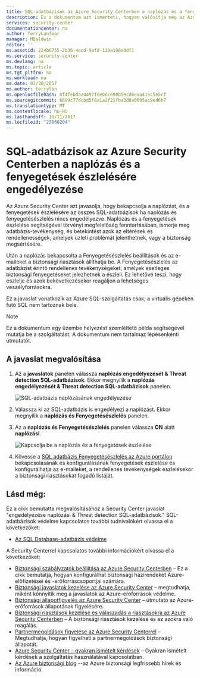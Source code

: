 ```yaml
---
title: SQL-adatbázisok az Azure Security Centerben a naplózás és a fenyegetések észlelésére engedélyezése |} Microsoft Docs
description: Ez a dokumentum azt ismerteti, hogyan valósítja meg az Azure Security Center ajánlás ** engedélyezése az SQL adatbázisok ** naplózás és a fenyegetések észlelésére.
services: security-center
documentationcenter: na
author: TerryLanfear
manager: MBaldwin
editor: ''
ms.assetid: 224b6755-2b36-4ecd-9af8-139a198e0df1
ms.service: security-center
ms.devlang: na
ms.topic: article
ms.tgt_pltfrm: na
ms.workload: na
ms.date: 03/30/2017
ms.author: terrylan
ms.openlocfilehash: 8f4febdaa4497fee0dc690b59cd6eaa415c5e5cf
ms.sourcegitcommit: 6699c77dcbd5f8a1a2f21fba3d0a0005ac9ed6b7
ms.translationtype: MT
ms.contentlocale: hu-HU
ms.lasthandoff: 10/11/2017
ms.locfileid: "23866204"
---
```

# <a name="enable-auditing-and-threat-detection-on-sql-databases-in-azure-security-center"></a>SQL-adatbázisok az Azure Security Centerben a naplózás és a fenyegetések észlelésére engedélyezése
Az Azure Security Center azt javasolja, hogy bekapcsolja a naplózást, és a fenyegetések észlelésére az összes SQL-adatbázisok ha naplózás és fenyegetésészlelés nincs engedélyezve. Naplózás és a fenyegetések észlelése segítségével törvényi megfelelőség fenntartásában, ismerje meg adatbázis-tevékenység, és betekintést azok az eltérések és rendellenességek, amelyek üzleti problémát jelenthetnek, vagy a biztonság megsértésére.

Után a naplózás bekapcsolta a Fenyegetésészlelés beállítások és az e-maileket a biztonsági riasztások állíthatja be. A Fenyegetésészlelés az adatbázist érintő rendellenes tevékenységeket, amelyek esetleges biztonsági fenyegetéseket jelezhetnek a észleli. Ez lehetővé teszi, hogy észlelje és azok bekövetkezésekor reagáljon a lehetséges veszélyforrásokra.

Ez a javaslat vonatkozik az Azure SQL-szolgáltatás csak; a virtuális gépeken futó SQL nem tartoznak bele.

> [!NOTE]
> Ez a dokumentum egy üzembe helyezést szemléltető példa segítségével mutatja be a szolgáltatást.  A dokumentum nem tartalmaz lépésenkénti útmutatót.
>
>

## <a name="implement-the-recommendation"></a>A javaslat megvalósítása
1. Az a **javaslatok** panelen válassza **naplózás engedélyezését & Threat detection SQL-adatbázisok**.  Ekkor megnyílik a **naplózás engedélyezését & Threat detection SQL-adatbázisok** panelen.

   ![SQL-adatbázis naplózásának engedélyezése][1]
2. Válassza ki az SQL-adatbázis is engedélyezi a naplózást. Ekkor megnyílik a **naplózás és Fenyegetésészlelés** panelen.

3. Az a **naplózás és Fenyegetésészlelés** panelen válassza **ON** alatt **naplózási**.

   ![Kapcsolja be a naplózás és a fenyegetések észlelése][2]
4. Kövesse a [SQL adatbázis Fenyegetésészlelés az Azure portálon](../sql-database/sql-database-threat-detection-portal.md) bekapcsolásának és konfigurálásának fenyegetések észlelése és konfigurálhatja az e-maileket, a rendellenes tevékenységek észlelésekor a biztonsági riasztásokat fogadó listáját.

## <a name="see-also"></a>Lásd még:
Ez a cikk bemutatta megvalósításához a Security Center javaslat "engedélyezése naplózási & Threat detection SQL-adatbázisok." SQL-adatbázisok védelme kapcsolatos további tudnivalókért olvassa el a következőket:

* [Az SQL Database-adatbázis védelme](../sql-database/sql-database-security-overview.md)

A Security Centerrel kapcsolatos további információkért olvassa el a következőket:

* [Biztonsági szabályzatok beállítása az Azure Security Centerben](security-center-policies.md) – Ez a cikk bemutatja, hogyan konfigurálhat biztonsági házirendeket Azure-előfizetései és -erőforráscsoportjai számára.
* [Biztonsági javaslatok kezelése az Azure Security Center](security-center-recommendations.md) – megtudhatja, miként könnyítik meg a javaslatok az Azure-erőforrások védelme.
* [Biztonsági állapotfigyelés az Azure Security Center](security-center-monitoring.md) – útmutató az Azure-erőforrások állapotának figyelésére.
* [Biztonsági riasztások kezelése és válaszadás a riasztásokra az Azure Security Centerben](security-center-managing-and-responding-alerts.md) – A biztonsági riasztások kezelése és az azokra való reagálás.
* [Partnermegoldások figyelése az Azure Security Centerrel](security-center-partner-solutions.md) – Megtudhatja, hogyan figyelheti a partnermegoldások biztonsági állapotát.
* [Azure Security Center – gyakran ismételt kérdések](security-center-faq.md) – Gyakran ismételt kérdések a szolgáltatás használatával kapcsolatban.
* [Az Azure biztonsági blog](http://blogs.msdn.com/b/azuresecurity/) --az Azure biztonsági legfrissebb hírek és információ.

<!--Image references-->
[1]: ./media/security-center-enable-auditing-on-sql-databases/enable-auditing-on-sql-databases.png
[2]: ./media/security-center-enable-auditing-on-sql-databases/auditing-threat-detection-blade.png
